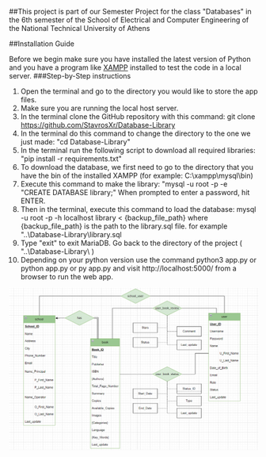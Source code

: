 ##This project is part of our Semester Project for the class "Databases" in the 6th semester of the School of Electrical and Computer Engineering of the National Technical University of Athens

##Installation Guide

Before we begin make sure you have installed the latest version of Python
and you have a program like [XAMPP](https://www.apachefriends.org/download.html) installed to test the code in a local server.
###Step-by-Step instructions

1. Open the terminal and go to the directory you would like to store the app files.
2. Make sure you are running the local host server.
3. In the terminal clone the GitHub repository with this command: 
	git clone https://github.com/StavrosXr/Database-Library
4. In the terminal do this command to change the directory to the one we just made:
	"cd Database-Library"
5. In the terminal run the following script to download all required libraries:
	"pip install -r requirements.txt"
6. To download the database, we first need to go to the directory that you have the bin of the installed XAMPP (for example: C:\xampp\mysql\bin)
7. Execute this command to make the library:
	"mysql -u root -p -e "CREATE DATABASE library;"
	When prompted to enter a password, hit ENTER.
8. Then in the terminal, execute this command to load the database:
	mysql -u root -p -h localhost library < {backup_file_path}
	where {backup_file_path} is the path to the library.sql file. 
	for example "..\Database-Library\library.sql
9. Type "exit" to exit MariaDB. Go back to the directory of the project ( "..\Database-Library\ ) 
10. Depending on your python version use the command python3 app.py or python app.py or py app.py and visit http://localhost:5000/ from a browser to run the web app.
	

![Alt text](Diagrams/ER-DIAGRAM.png "ER-DIAGRAM")
